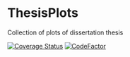# ThesisPlots
Collection of plots of dissertation thesis

[![Coverage Status](https://coveralls.io/repos/github/JoranAngevaare/thesis_plots/badge.svg?branch=master)](https://coveralls.io/github/JoranAngevaare/thesis_plots?branch=master)
[![CodeFactor](https://www.codefactor.io/repository/github/joranangevaare/thesis_plots/badge)](https://www.codefactor.io/repository/github/joranangevaare/thesis_plots)

